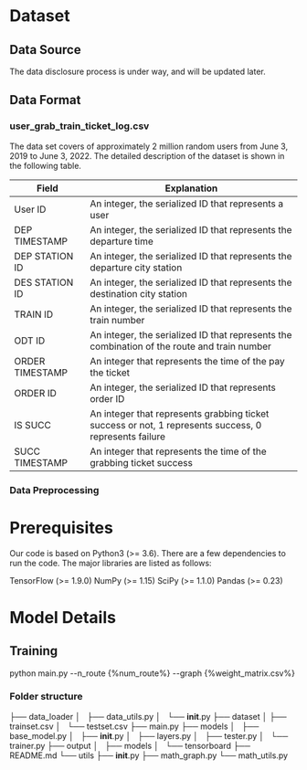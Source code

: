 # Dataset
## Data Source

The data disclosure process is under way, and will be updated later.


## Data Format

### user_grab_train_ticket_log.csv
The data set covers  of approximately 2 million random users from June 3, 2019 to June 3, 2022. The detailed description of the dataset is shown in the following table.

| Field | Explanation |
| --- | --- |
| User ID | An integer, the serialized ID that represents a user |
| DEP TIMESTAMP|  An integer, the serialized ID that represents the departure time |
| DEP STATION ID|  An integer, the serialized ID that represents the departure city station |
| DES STATION ID |  An integer, the serialized ID that represents the destination city station |
| TRAIN ID |  An integer, the serialized ID that represents the train number|
| ODT ID |  An integer, the serialized ID that represents the combination of the route and train number|
| ORDER TIMESTAMP|  An integer that represents the time of the pay the ticket |
| ORDER ID|  An integer, the serialized ID that represents order ID |
| IS SUCC |  An integer that represents grabbing ticket success or not, 1 represents success, 0 represents failure|
| SUCC TIMESTAMP|  An integer that represents the time of the grabbing ticket success |

### Data Preprocessing


# Prerequisites

Our code is based on Python3 (>= 3.6). There are a few dependencies to run the code. The major libraries are listed as follows:

TensorFlow (>= 1.9.0)
NumPy (>= 1.15)
SciPy (>= 1.1.0)
Pandas (>= 0.23)

# Model Details
## Training
python main.py --n_route {%num_route%} --graph {%weight_matrix.csv%}
### Folder structure

├── data_loader 
│   ├── data_utils.py 
│   └── __init__.py 
├── dataset 
│   ├── trainset.csv 
│   └── testset.csv 
├── main.py 
├── models 
│   ├── base_model.py 
│   ├── __init__.py 
│   ├── layers.py 
│   ├── tester.py 
│   └── trainer.py 
├── output 
│   ├── models 
│   └── tensorboard 
├── README.md 
└── utils 
    ├── __init__.py 
    ├── math_graph.py 
    └── math_utils.py 
